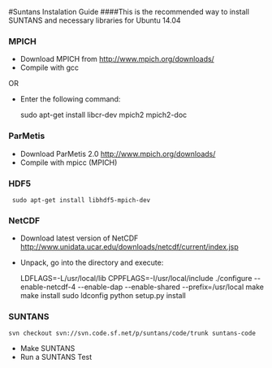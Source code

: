 #Suntans Instalation Guide
####This is the recommended way to install SUNTANS and necessary libraries for Ubuntu 14.04
### MPICH
* Download MPICH from http://www.mpich.org/downloads/
* Compile with gcc

OR

* Enter the following command:
 

    sudo apt-get install libcr-dev mpich2 mpich2-doc
    
### ParMetis
*  Download ParMetis 2.0 http://www.mpich.org/downloads/
*  Compile with mpicc (MPICH)

### HDF5
     sudo apt-get install libhdf5-mpich-dev

### NetCDF
* Download latest version of NetCDF http://www.unidata.ucar.edu/downloads/netcdf/current/index.jsp
* Unpack, go into the directory and execute:
 

    LDFLAGS=-L/usr/local/lib CPPFLAGS=-I/usr/local/include ./configure --enable-netcdf-4 --enable-dap --enable-shared --prefix=/usr/local
    make
    make install
    sudo ldconfig
    python setup.py install

### SUNTANS
    svn checkout svn://svn.code.sf.net/p/suntans/code/trunk suntans-code

* Make SUNTANS
* Run a SUNTANS Test
